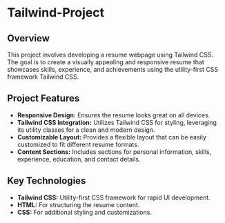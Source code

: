# Tailwind-Project

## Overview
This project involves developing a resume webpage using Tailwind CSS. The goal is to create a visually appealing and responsive resume that showcases skills, experience, and achievements using the utility-first CSS framework Tailwind CSS.

## Project Features
- **Responsive Design:** Ensures the resume looks great on all devices.
- **Tailwind CSS Integration:** Utilizes Tailwind CSS for styling, leveraging its utility classes for a clean and modern design.
- **Customizable Layout:** Provides a flexible layout that can be easily customized to fit different resume formats.
- **Content Sections:** Includes sections for personal information, skills, experience, education, and contact details.

## Key Technologies
- **Tailwind CSS:** Utility-first CSS framework for rapid UI development.
- **HTML:** For structuring the resume content.
- **CSS:** For additional styling and customizations.
